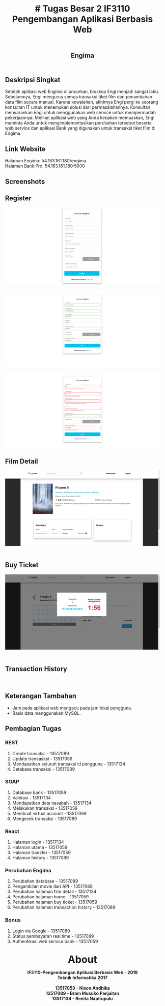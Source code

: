 <h1 align="center">
    <b>
        <br>
        # Tugas Besar 2 IF3110 Pengembangan Aplikasi Berbasis Web
        <br>
    </b>
</h1>

<h2 align="center">
    <b>
        <br>
        Engima
        <br>
        <br>
    </b>
</h2>

## Deskripsi Singkat

Setelah aplikasi web Engima diluncurkan, bioskop Engi menjadi sangat laku. Sebelumnya, Engi
mengurus semua transaksi tiket film dan penambahan data film secara manual. Karena
kewalahan, akhirnya Engi pergi ke seorang konsultan IT untuk menemukan solusi dari
permasalahannya. Konsultan menyarankan Engi untuk menggunakan web service untuk
mempermudah pekerjaannya. Melihat aplikasi web yang Anda kerjakan memuaskan, Engi
meminta Anda untuk mengimplementasikan perubahan tersebut beserta web service dan
aplikasi Bank yang digunakan untuk transaksi tiket film di Engima.

## Link Website

Halaman Engima: 54.163.161.180/engima
<br>
Halaman Bank Pro: 54.163.161.180:5000
<br>

## Screenshots

## Register
![](screenshots/2/register.png)
<br>
<br>
![](screenshots/2/register-correct.png)
<br>
<br>
![](screenshots/2/register-wronginput.png)

## Film Detail
![](screenshots/2/critic.png)
<br>
<br>

## Buy Ticket
![](screenshots/2/timer.png)
<br>
<br>

## Transaction History
<br>

## Keterangan Tambahan

* Jam pada aplikasi web mengacu pada jam lokal pengguna.
* Basis data menggunakan MySQL.

## Pembagian Tugas

### REST
1. Create transaksi - 13517089
2. Update transasksi - 13517059
3. Mendapatkan seluruh transaksi id pengguna - 13517134
4. Database transaksi - 13517089

### SOAP
1. Database bank - 13517059
2. Validasi - 13517134
3. Mendapatkan data nasabah - 13517134
4. Melakukan transaksi - 13517059
5. Membuat virtual account - 13517089
6. Mengecek transaksi - 13517089

### React
1. Halaman login - 13517134
2. Halaman utama - 13517059
3. Halaman transfer - 13517059
4. Halaman history - 13517089

### Perubahan Engima
1. Perubahan database - 13517089
2. Pengambilan movie dari API - 13517089
3. Perubahan halaman film detail - 13517134
4. Perubahan halaman home - 13517059
5. Perubahan halaman buy ticket - 13517059
6. Perubahan halaman transaction history - 13517089

### Bonus
1. Login via Google - 13517089
2. Status pembayaran real time - 13517089
3. Authentikasi web service bank - 13517059

<p align="center">
    <b>
        <br>
        <font size="6">
            About
        </font>
    </b>
</p>

<p align="center">
    <b>
        IF3110-Pengembangan Aplikasi Berbasis Web - 2019
        <br>
        Teknik Informatika 2017
        <br>
        <br>
        13517059 - Nixon Andhika
        <br>
        13517089 - Bram Musuko Panjaitan
        <br>
        13517134 - Renita Napitupulu
    </b>
</p>